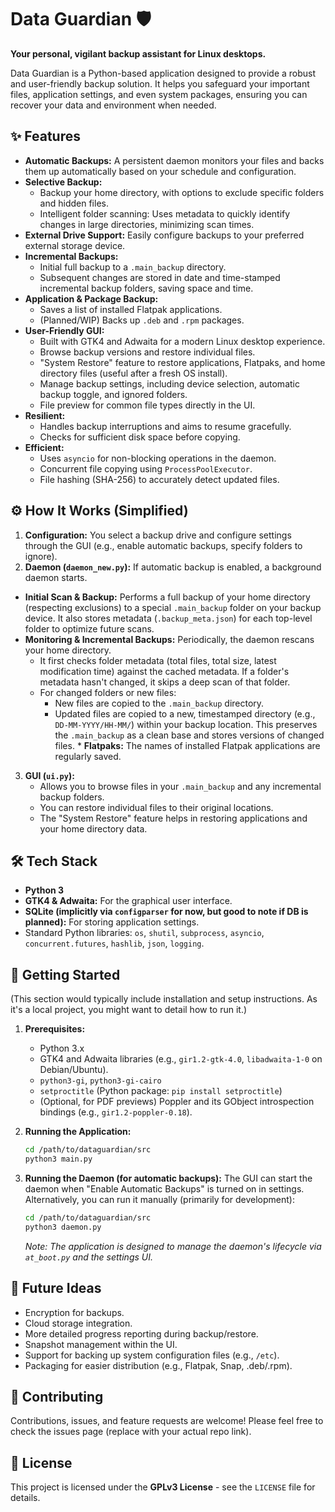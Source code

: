 # Data Guardian 🛡️

**Your personal, vigilant backup assistant for Linux desktops.**

Data Guardian is a Python-based application designed to provide a robust and user-friendly backup solution. It helps you safeguard your important files, application settings, and even system packages, ensuring you can recover your data and environment when needed.

## ✨ Features

*   **Automatic Backups:** A persistent daemon monitors your files and backs them up automatically based on your schedule and configuration.
*   **Selective Backup:**
    *   Backup your home directory, with options to exclude specific folders and hidden files.
    *   Intelligent folder scanning: Uses metadata to quickly identify changes in large directories, minimizing scan times.
*   **External Drive Support:** Easily configure backups to your preferred external storage device.
*   **Incremental Backups:**
    *   Initial full backup to a `.main_backup` directory.
    *   Subsequent changes are stored in date and time-stamped incremental backup folders, saving space and time.
*   **Application & Package Backup:**
    *   Saves a list of installed Flatpak applications.
    *   (Planned/WIP) Backs up `.deb` and `.rpm` packages.
*   **User-Friendly GUI:**
    *   Built with GTK4 and Adwaita for a modern Linux desktop experience.
    *   Browse backup versions and restore individual files.
    *   "System Restore" feature to restore applications, Flatpaks, and home directory files (useful after a fresh OS install).
    *   Manage backup settings, including device selection, automatic backup toggle, and ignored folders.
    *   File preview for common file types directly in the UI.
*   **Resilient:**
    *   Handles backup interruptions and aims to resume gracefully.
    *   Checks for sufficient disk space before copying.
*   **Efficient:**
    *   Uses `asyncio` for non-blocking operations in the daemon.
    *   Concurrent file copying using `ProcessPoolExecutor`.
    *   File hashing (SHA-256) to accurately detect updated files.

## ⚙️ How It Works (Simplified)

1.  **Configuration:** You select a backup drive and configure settings through the GUI (e.g., enable automatic backups, specify folders to ignore).
2.  **Daemon (`daemon_new.py`):** If automatic backup is enabled, a background daemon starts.
   *   **Initial Scan & Backup:** Performs a full backup of your home directory (respecting exclusions) to a special `.main_backup` folder on your backup device. It also stores metadata (`.backup_meta.json`) for each top-level folder to optimize future scans.
   *   **Monitoring & Incremental Backups:** Periodically, the daemon rescans your home directory.
        *   It first checks folder metadata (total files, total size, latest modification time) against the cached metadata. If a folder's metadata hasn't changed, it skips a deep scan of that folder.
        *   For changed folders or new files:
            *   New files are copied to the `.main_backup` directory.
            *   Updated files are copied to a new, timestamped directory (e.g., `DD-MM-YYYY/HH-MM/`) within your backup location. This preserves the `.main_backup` as a clean base and stores versions of changed files.
    *   **Flatpaks:** The names of installed Flatpak applications are regularly saved.
3.  **GUI (`ui.py`):**
    *   Allows you to browse files in your `.main_backup` and any incremental backup folders.
    *   You can restore individual files to their original locations.
    *   The "System Restore" feature helps in restoring applications and your home directory data.

## 🛠️ Tech Stack

*   **Python 3**
*   **GTK4 & Adwaita:** For the graphical user interface.
*   **SQLite (implicitly via `configparser` for now, but good to note if DB is planned):** For storing application settings.
*   Standard Python libraries: `os`, `shutil`, `subprocess`, `asyncio`, `concurrent.futures`, `hashlib`, `json`, `logging`.

## 🚀 Getting Started

(This section would typically include installation and setup instructions. As it's a local project, you might want to detail how to run it.)

1.  **Prerequisites:**
    *   Python 3.x
    *   GTK4 and Adwaita libraries (e.g., `gir1.2-gtk-4.0`, `libadwaita-1-0` on Debian/Ubuntu).
    *   `python3-gi`, `python3-gi-cairo`
    *   `setproctitle` (Python package: `pip install setproctitle`)
    *   (Optional, for PDF previews) Poppler and its GObject introspection bindings (e.g., `gir1.2-poppler-0.18`).

2.  **Running the Application:**
    ```bash
    cd /path/to/dataguardian/src
    python3 main.py
    ```

3.  **Running the Daemon (for automatic backups):**
    The GUI can start the daemon when "Enable Automatic Backups" is turned on in settings.
    Alternatively, you can run it manually (primarily for development):
    ```bash
    cd /path/to/dataguardian/src
    python3 daemon.py
    ```
    *Note: The application is designed to manage the daemon's lifecycle via `at_boot.py` and the settings UI.*

## 🔮 Future Ideas

*   Encryption for backups.
*   Cloud storage integration.
*   More detailed progress reporting during backup/restore.
*   Snapshot management within the UI.
*   Support for backing up system configuration files (e.g., `/etc`).
*   Packaging for easier distribution (e.g., Flatpak, Snap, .deb/.rpm).

## 🤝 Contributing

Contributions, issues, and feature requests are welcome! Please feel free to check the issues page (replace with your actual repo link).

## 📜 License

This project is licensed under the **GPLv3 License** - see the `LICENSE` file for details.

